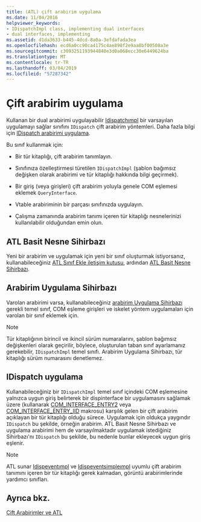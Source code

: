 ```yaml
---
title: (ATL) çift arabirim uygulama
ms.date: 11/04/2016
helpviewer_keywords:
- IDispatchImpl class, implementing dual interfaces
- dual interfaces, implementing
ms.assetid: d1da3633-b445-4dcd-8a0a-3efdafada3ea
ms.openlocfilehash: ecd6a0cc90ca4175c4ae898f2e9aa8bf00508a3e
ms.sourcegitcommit: c3093251193944840e3d0a068ecc30e6449624ba
ms.translationtype: MT
ms.contentlocale: tr-TR
ms.lasthandoff: 03/04/2019
ms.locfileid: "57287342"
---
```

# <a name="implementing-a-dual-interface"></a>Çift arabirim uygulama

Kullanan bir dual arabirimi uygulayabilir [Idispatchımpl](../atl/reference/idispatchimpl-class.md) bir varsayılan uygulamayı sağlar sınıfını `IDispatch` çift arabirim yöntemleri. Daha fazla bilgi için [IDispatch arabirimi uygulama](/previous-versions/windows/desktop/automat/implementing-the-idispatch-interface).

Bu sınıf kullanmak için:

- Bir tür kitaplığı, çift arabirim tanımlayın.

- Sınıfınıza özelleştirmesi türetilen `IDispatchImpl` (şablon bağımsız değişken olarak arabirimi ve tür kitaplığı hakkında bilgi geçirmek).

- Bir giriş (veya girişleri) çift arabirim yoluyla genele COM eşlemesi eklemek `QueryInterface`.

- Vtable arabiriminin bir parçası sınıfınızda uygulayın.

- Çalışma zamanında arabirim tanımı içeren tür kitaplığı nesnelerinizi kullanılabilir olduğundan emin olun.

## <a name="atl-simple-object-wizard"></a>ATL Basit Nesne Sihirbazı

Yeni bir arabirim ve uygulamak için yeni bir sınıf oluşturmak istiyorsanız, kullanabileceğiniz [ATL Sınıf Ekle iletişim kutusu](../ide/add-class-dialog-box.md), ardından [ATL Basit Nesne Sihirbazı](../atl/reference/atl-simple-object-wizard.md).

## <a name="implement-interface-wizard"></a>Arabirim Uygulama Sihirbazı

Varolan arabirimi varsa, kullanabileceğiniz [arabirim Uygulama Sihirbazı](../atl/reference/adding-a-new-interface-in-an-atl-project.md) gerekli temel sınıf, COM eşleme girişleri ve iskelet yöntem uygulamaları için varolan bir sınıf eklemek için.

> [!NOTE]
>  Tür kitaplığının birincil ve ikincil sürüm numaralarını, şablon bağımsız değişkenleri olarak geçirilir, böylece, oluşturulan taban sınıf ayarlamanız gerekebilir, `IDispatchImpl` temel sınıfı. Arabirim Uygulama Sihirbazı, tür kitaplığı sürüm numarasını denetlemez.

## <a name="implementing-idispatch"></a>IDispatch uygulama

Kullanabileceğiniz bir `IDispatchImpl` temel sınıf içindeki COM eşlemesine yalnızca uygun giriş belirterek bir dispinterface bir uygulamasını sağlamak üzere (kullanarak [COM_INTERFACE_ENTRY2](reference/com-interface-entry-macros.md#com_interface_entry2) veya [COM_INTERFACE_ENTRY_IID](reference/com-interface-entry-macros.md#com_interface_entry_iid) makrosu) karşılık gelen bir çift arabirim açıklayan bir tür kitaplığı olduğu sürece. Uygulamak için oldukça yaygındır `IDispatch` bu şekilde, örneğin arabirim. ATL Basit Nesne Sihirbazı ve uygulama arabirimi hem de varsayılmaktadır uygulamak istediğiniz Sihirbazı'nı `IDispatch` bu şekilde, bu nedenle bunlar ekleyecek uygun giriş eşlenir.

> [!NOTE]
>  ATL sunar [Idispeventımpl](../atl/reference/idispeventimpl-class.md) ve [Idispeventsimpleımpl](../atl/reference/idispeventsimpleimpl-class.md) uyumlu çift arabirim tanımını içeren bir tür kitaplığı gerek kalmadan, görüntü arabirimlerinde yardımcı sınıfları.

## <a name="see-also"></a>Ayrıca bkz.

[Çift Arabirimler ve ATL](../atl/dual-interfaces-and-atl.md)
